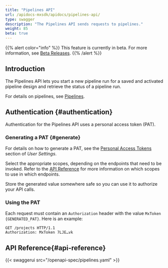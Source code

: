```yaml
---
title: "Pipelines API"
url: /apidocs-mxsdk/apidocs/pipelines-api/
type: swagger
description: "The Pipelines API sends requests to pipelines."
weight: 85
beta: true
---
```


{{% alert color="info" %}}
This feature is currently in beta. For more information, see [Beta Releases](/releasenotes/beta-features/).
{{% /alert %}}

## Introduction

The Pipelines API lets you start a new pipeline run for a saved and activated pipeline design and retrieve the status of a pipeline run.

For details on pipelines, see [Pipelines](/developerportal/deploy/pipelines/).

## Authentication {#authentication}

Authentication for the Pipelines API uses a personal access token (PAT).

### Generating a PAT {#generate}

For details on how to generate a PAT, see the [Personal Access Tokens](/community-tools/mendix-profile/user-settings/#pat) section of *User Settings*.

Select the appropriate scopes, depending on the endpoints that need to be invoked. Refer to the [API Reference](#api-reference) for more information on which scopes to use in which endpoints.

Store the generated value somewhere safe so you can use it to authorize your API calls.

### Using the PAT

Each request must contain an `Authorization` header with the value `MxToken {GENERATED_PAT}`. Here is an example:

```http
GET /projects HTTP/1.1
Authorization: MxToken 7LJE…vk
```

## API Reference{#api-reference}

{{< swaggerui src="/openapi-spec/pipelines.yaml"  >}}
